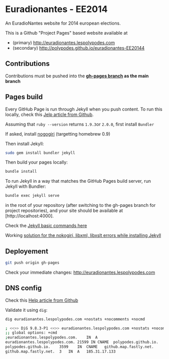 # Euradionantes - EE2014

An EuradioNantes website for 2014 european elections.

This is a Github "Project Pages" based website available at
- (primary) http://euradionantes.lespolypodes.com
- (secondary) http://polypodes.github.io/euradionantes-EE20144

## Contributions

Contributions must be pushed into the __[gh-pages branch](https://github.com/polypodes/euradionantes-EE2014/tree/gh-pages) as the main branch__


## Pages build

Every GitHub Page is run through Jekyll when you push content. To run this locally, check this [Jelp article from Github](https://help.github.com/articles/using-jekyll-with-pages).

Assuming that `ruby --version` returns `1.9.3`or `2.0.0`, first install `Bundler`

If asked, install [nogogiri](http://nokogiri.org/tutorials/installing_nokogiri.html) (targetting homebrew 0.9)

Then install Jekyll:

```bash
sudo gem install bundler jekyll
```

Then build your pages locally:

```bash
bundle install
```

To run Jekyll in a way that matches the GitHub Pages build server, run Jekyll with Bundler:

```bash
bundle exec jekyll serve
```

in the root of your repository (after switching to the gh-pages branch for project repositories), and your site should be available at [http://localhost:4000].

Check the [Jekyll basic commands here](http://jekyllrb.com/docs/usage/)

Working [solution for the nokogiri, libxml, libxslt errors while installing Jekyll](http://iamjosh.wordpress.com/2014/03/14/installing-nokogiri-via-bundler-on-mac-or-why-did-this-take-two-hours/)


## Deployement

```bash
git push origin gh-pages
```

Check your immediate changes: http://euradionantes.lespolypodes.com

## DNS config

Check this [Help article from Github](https://help.github.com/articles/setting-up-a-custom-domain-with-github-pages#subdomains)

Validate it using `dig`:

```bash
dig euradionantes.lespolypodes.com +nostats +nocomments +nocmd                                                          14:28  ronan@cider

; <<>> DiG 9.8.3-P1 <<>> euradionantes.lespolypodes.com +nostats +nocomments +nocmd
;; global options: +cmd
;euradionantes.lespolypodes.com.    IN  A
euradionantes.lespolypodes.com. 21599 IN CNAME  polypodes.github.io.
polypodes.github.io.    3599    IN  CNAME   github.map.fastly.net.
github.map.fastly.net.  3   IN  A   185.31.17.133
```

